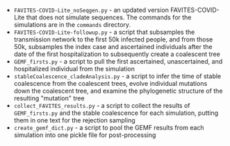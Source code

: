 - `FAVITES-COVID-Lite_noSeqgen.py` - an updated version FAVITES-COVID-Lite that does not simulate sequences. The commands for the simulations are in the `commands` directory. 
- `FAVITES-COVID-Lite-followup.py` - a script that subsamples the transmission network to the first 50k infected people, and from those 50k, subsamples the index case and ascertained individuals after the date of the first hospitalization to subsequently create a coalescent tree
- `GEMF_firsts.py` - a script to pull the first ascertained, unascertained, and hospitalized individual from the simulation
- `stableCoalescence_cladeAnalysis.py` - a script to infer the time of stable coalescence from the coalescent trees, evolve individual mutations down the coalescent tree, and examine the phylogenetic structure of the resulting "mutation" tree
- `collect_FAVITES_results.py` - a script to collect the results of `GEMF_firsts.py` and the stable coalescence for each simulation, putting them in one text for the rejection sampling
- `create_gemf_dict.py` - a script to pool the GEMF results from each simulation into one pickle file for post-processing
